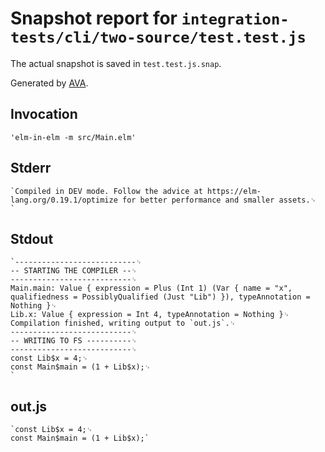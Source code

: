 # Snapshot report for `integration-tests/cli/two-source/test.test.js`

The actual snapshot is saved in `test.test.js.snap`.

Generated by [AVA](https://avajs.dev).

## Invocation

    'elm-in-elm -m src/Main.elm'

## Stderr

    `Compiled in DEV mode. Follow the advice at https://elm-lang.org/0.19.1/optimize for better performance and smaller assets.␊
    `

## Stdout

    `---------------------------␊
    -- STARTING THE COMPILER --␊
    ---------------------------␊
    Main.main: Value { expression = Plus (Int 1) (Var { name = "x", qualifiedness = PossiblyQualified (Just "Lib") }), typeAnnotation = Nothing }␊
    Lib.x: Value { expression = Int 4, typeAnnotation = Nothing }␊
    Compilation finished, writing output to `out.js`.␊
    ---------------------------␊
    -- WRITING TO FS ----------␊
    ---------------------------␊
    const Lib$x = 4;␊
    const Main$main = (1 + Lib$x);␊
    `

## out.js

    `const Lib$x = 4;␊
    const Main$main = (1 + Lib$x);`

